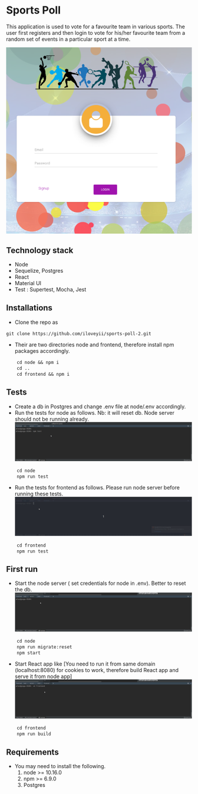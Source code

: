 Sports Poll
===========

This application is used to vote for a favourite team in various sports.
The user first registers and then login to vote for his/her favourite team from a random set of events in a particular sport at a time.

![screenshot](https://github.com/iloveyii/sports-poll-2/blob/master/frontend/screenshot.png)
## Technology stack
   * Node
   * Sequelize, Postgres
   * React
   * Material UI
   * Test : Supertest, Mocha, Jest
   
## Installations
   * Clone the repo as 
   ``` 
   git clone https://github.com/iloveyii/sports-poll-2.git
   ```
   * Their are two directories node and frontend, therefore install npm packages accordingly.
```
    cd node && npm i
    cd ..
    cd frontend && npm i
 ```
 ## Tests
   * Create a db in Postgres and change .env file at node/.env accordingly.
   * Run the tests for node as follows. Nb: it will reset db. Node server should not be running already.
   ![demo](https://github.com/iloveyii/sports-poll-2/blob/master/node/test-node.gif)
```npm
    cd node
    npm run test
```
   * Run the tests for frontend as follows. Please run node server before running these tests.
    ![demo](https://github.com/iloveyii/sports-poll-2/blob/master/frontend/test-frontend.gif)
```npm
    cd frontend
    npm run test
```
   
 
 ## First run
   * Start the node server ( set credentials for node in .env). Better to reset the db.
    ![demo](https://github.com/iloveyii/sports-poll-2/blob/master/node/node-migrate.gif)
```
    cd node
    npm run migrate:reset
    npm start
```
   * Start React app like [You need to run it from same domain (localhost:8080) for cookies to work, therefore build React app and serve it from node app]
    ![demo](https://github.com/iloveyii/sports-poll-2/blob/master/frontend/frontend-build.gif)
``` 
    cd frontend
    npm run build
```

    
## Requirements

   * You may need to install the following.
     1. node >= 10.16.0
     2. npm >= 6.9.0
     3. Postgres
